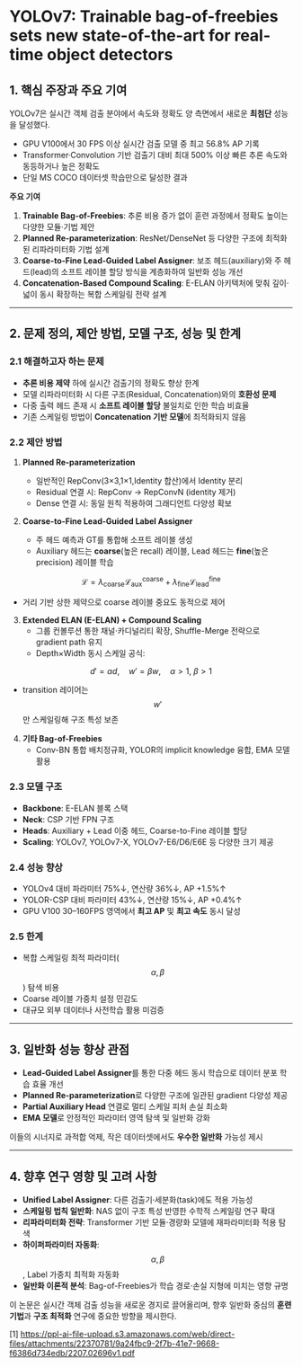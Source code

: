 # YOLOv7: Trainable bag-of-freebies sets new state-of-the-art for real-time object detectors

## 1. 핵심 주장과 주요 기여  
YOLOv7은 실시간 객체 검출 분야에서 속도와 정확도 양 측면에서 새로운 **최첨단** 성능을 달성했다.  
- GPU V100에서 30 FPS 이상 실시간 검출 모델 중 최고 56.8% AP 기록  
- Transformer·Convolution 기반 검출기 대비 최대 500% 이상 빠른 추론 속도와 동등하거나 높은 정확도  
- 단일 MS COCO 데이터셋 학습만으로 달성한 결과  

**주요 기여**  
1. **Trainable Bag-of-Freebies**: 추론 비용 증가 없이 훈련 과정에서 정확도 높이는 다양한 모듈·기법 제안  
2. **Planned Re-parameterization**: ResNet/DenseNet 등 다양한 구조에 최적화된 리파라미터화 기법 설계  
3. **Coarse-to-Fine Lead-Guided Label Assigner**: 보조 헤드(auxiliary)와 주 헤드(lead)의 소프트 레이블 할당 방식을 계층화하여 일반화 성능 개선  
4. **Concatenation-Based Compound Scaling**: E-ELAN 아키텍처에 맞춰 깊이·넓이 동시 확장하는 복합 스케일링 전략 설계  

***

## 2. 문제 정의, 제안 방법, 모델 구조, 성능 및 한계

### 2.1 해결하고자 하는 문제  
- **추론 비용 제약** 하에 실시간 검출기의 정확도 향상 한계  
- 모델 리파라미터화 시 다른 구조(Residual, Concatenation)와의 **호환성 문제**  
- 다중 출력 헤드 존재 시 **소프트 레이블 할당** 불일치로 인한 학습 비효율  
- 기존 스케일링 방법이 **Concatenation 기반 모델**에 최적화되지 않음  

### 2.2 제안 방법

1) **Planned Re-parameterization**  
   - 일반적인 RepConv(3×3,1×1,Identity 합산)에서 Identity 분리  
   - Residual 연결 시: RepConv → RepConvN (identity 제거)  
   - Dense 연결 시: 동일 원칙 적용하여 그래디언트 다양성 확보  

2) **Coarse-to-Fine Lead-Guided Label Assigner**  
   - 주 헤드 예측과 GT를 통합해 소프트 레이블 생성  
   - Auxiliary 헤드는 **coarse**(높은 recall) 레이블, Lead 헤드는 **fine**(높은 precision) 레이블 학습     

```math
       \mathcal{L} = \lambda_{\text{coarse}} \mathcal{L}_{\text{aux}}^{\text{coarse}} + \lambda_{\text{fine}} \mathcal{L}_{\text{lead}}^{\text{fine}}
``` 
   
   - 거리 기반 상한 제약으로 coarse 레이블 중요도 동적으로 제어  

3) **Extended ELAN (E-ELAN) + Compound Scaling**  
   - 그룹 컨볼루션 통한 채널·카디널리티 확장, Shuffle-Merge 전략으로 gradient path 유지  
   - Depth×Width 동시 스케일 공식:  

$$
       d' = \alpha d,\quad w' = \beta w,\quad \alpha>1,\ \beta>1
     $$  
   
   - transition 레이어는 $$w'$$만 스케일링해 구조 특성 보존  

4) **기타 Bag-of-Freebies**  
   - Conv-BN 통합 배치정규화, YOLOR의 implicit knowledge 융합, EMA 모델 활용  

### 2.3 모델 구조  
- **Backbone**: E-ELAN 블록 스택  
- **Neck**: CSP 기반 FPN 구조  
- **Heads**: Auxiliary + Lead 이중 헤드, Coarse-to-Fine 레이블 할당  
- **Scaling**: YOLOv7, YOLOv7-X, YOLOv7-E6/D6/E6E 등 다양한 크기 제공  

### 2.4 성능 향상  
- YOLOv4 대비 파라미터 75%↓, 연산량 36%↓, AP +1.5%↑  
- YOLOR-CSP 대비 파라미터 43%↓, 연산량 15%↓, AP +0.4%↑  
- GPU V100 30–160FPS 영역에서 **최고 AP** 및 **최고 속도** 동시 달성  

### 2.5 한계  
- 복합 스케일링 최적 파라미터($$\alpha,\beta$$) 탐색 비용  
- Coarse 레이블 가중치 설정 민감도  
- 대규모 외부 데이터나 사전학습 활용 미검증  

***

## 3. 일반화 성능 향상 관점

- **Lead-Guided Label Assigner**를 통한 다중 헤드 동시 학습으로 데이터 분포 학습 효율 개선  
- **Planned Re-parameterization**로 다양한 구조에 일관된 gradient 다양성 제공  
- **Partial Auxiliary Head** 연결로 멀티 스케일 피처 손실 최소화  
- **EMA 모델**로 안정적인 파라미터 영역 탐색 및 일반화 강화  

이들의 시너지로 과적합 억제, 작은 데이터셋에서도 **우수한 일반화** 가능성 제시  

***

## 4. 향후 연구 영향 및 고려 사항

- **Unified Label Assigner**: 다른 검출기·세분화(task)에도 적용 가능성  
- **스케일링 법칙 일반화**: NAS 없이 구조 특성 반영한 수학적 스케일링 연구 확대  
- **리파라미터화 전략**: Transformer 기반 모듈·경량화 모델에 재파라미터화 적용 탐색  
- **하이퍼파라미터 자동화**: $$\alpha,\beta$$, Label 가중치 최적화 자동화  
- **일반화 이론적 분석**: Bag-of-Freebies가 학습 경로·손실 지형에 미치는 영향 규명  

이 논문은 실시간 객체 검출 성능을 새로운 경지로 끌어올리며, 향후 일반화 중심의 **훈련 기법**과 **구조 최적화** 연구에 중요한 방향을 제시한다.

[1] https://ppl-ai-file-upload.s3.amazonaws.com/web/direct-files/attachments/22370781/9a24fbc9-2f7b-41e7-9668-f6386d734edb/2207.02696v1.pdf
